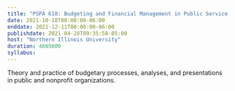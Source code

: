 ```yaml
---
title: "PSPA 610: Budgeting and Financial Management in Public Service Organizations (Online)"
date: 2021-10-18T00:00:00-06:00
enddate: 2021-12-11T00:00:00-06:00
publishdate: 2021-04-28T09:35:58-05:00
host: "Northern Illinois University"
duration: 4665600
syllabus:
---
```


Theory and practice of budgetary processes, analyses, and presentations in public and nonprofit organizations.
